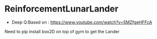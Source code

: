 # ReinforcementLunarLander
* Deep Q:Based on : https://www.youtube.com/watch?v=SMZfgeHFFcA

Need to pip install box2D on top of gym to get the Lander
